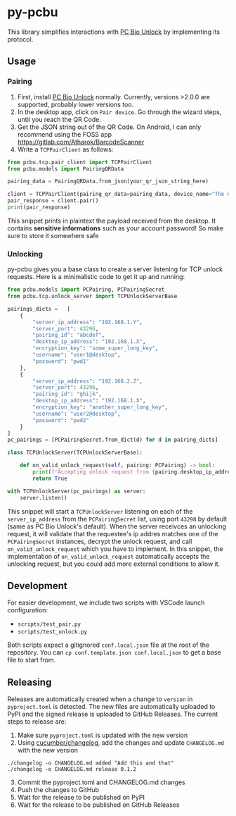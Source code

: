 # py-pcbu

This library simplifies interactions with [PC Bio Unlock](https://github.com/MeisApps/pcbu-desktop) by implementing its protocol.

## Usage
### Pairing

1. First, install [PC Bio Unlock](https://meis-apps.com/pc-bio-unlock/how-to-install) normally. Currently, versions >2.0.0 are supported, probably lower versions too.
2. In the desktop app, click on `Pair device`. Go through the wizard steps, until you reach the QR Code.
3. Get the JSON string out of the QR Code. On Android, I can only recommend using  the FOSS app https://gitlab.com/Atharok/BarcodeScanner
4. Write a `TCPPairClient` as follows:
```python
from pcbu.tcp.pair_client import TCPPairClient
from pcbu.models import PairingQRData

pairing_data = PairingQRData.from_json(your_qr_json_string_here)

client = TCPPairClient(pairing_qr_data=pairing_data, device_name="The name of the device authorizing unlocks")
pair_response = client.pair()
print(pair_response)
```

This snippet prints in plaintext the payload received from the desktop. It contains **sensitive informations** such as your account password! So make sure to store it somewhere safe

### Unlocking
py-pcbu gives you a base class to create a server listening for TCP unlock requests. Here is a minimalistic code to get it up and running:
```python
from pcbu.models import PCPairing, PCPairingSecret
from pcbu.tcp.unlock_server import TCPUnlockServerBase

pairings_dicts =   [
    {
        "server_ip_address": "192.168.1.Y",
        "server_port": 43296,
        "pairing_id": "abcdef",
        "desktop_ip_address": "192.168.1.X",
        "encryption_key": "some_super_long_key",
        "username": "user1@desktop",
        "password": "pwd1"
    },
    {
        "server_ip_address": "192.168.2.Z",
        "server_port": 43296,
        "pairing_id": "ghijk",
        "desktop_ip_address": "192.168.1.X",
        "encryption_key": "another_super_long_key",
        "username": "user2@desktop",
        "password": "pwd2"
    }
]
pc_pairings = [PCPairingSecret.from_dict(d) for d in pairing_dicts]

class TCPUnlockServer(TCPUnlockServerBase):

    def on_valid_unlock_request(self, pairing: PCPairing) -> bool:
        print(f"Accepting unlock request from {pairing.desktop_ip_address}!")
        return True

with TCPUnlockServer(pc_pairings) as server:
    server.listen()
```

This snippet will start a `TCPUnlockServer` listening on each of the `server_ip_address` from the `PCPairingSecret` list, using port `43298` by default (same as PC Bio Unlock's default).
When the server receivces an unlocking request, it will validate that the requestee's ip addres matches one of the `PCPairingSecret` instances, decrypt the unlock request, and call `on_valid_unlock_request` which you have to implement.
In this snippet, the implementation of `on_valid_unlock_request` automatically accepts the unlocking request, but you could add more external conditions to allow it.

## Development
For easier development, we include two scripts with VSCode launch configuration:
 - `scripts/test_pair.py`
 - `scripts/test_unlock.py`

Both scripts expect a gitignored `conf.local.json` file at the root of the repository. You can `cp conf.template.json conf.local.json` to get a base file to start from.

## Releasing
Releases are automatically created when a change to `version` in `pyproject.toml` is detected. The new files are automatically uploaded to PyPI and the signed release is uploaded to GitHub Releases.
The current steps to release are:
1. Make sure `pyproject.toml` is updated with the new version
2. Using [cucumber/changelog](https://github.com/cucumber/changelog), add the changes and update `CHANGELOG.md` with the new version
```console
./changelog -o CHANGELOG.md added "Add this and that"
./changelog -o CHANGELOG.md release 0.1.2
```
3. Commit the pyproject.toml and CHANGELOG.md changes
4. Push the changes to GitHub
5. Wait for the release to be published on PyPI
6. Wait for the release to be published on GitHub Releases
